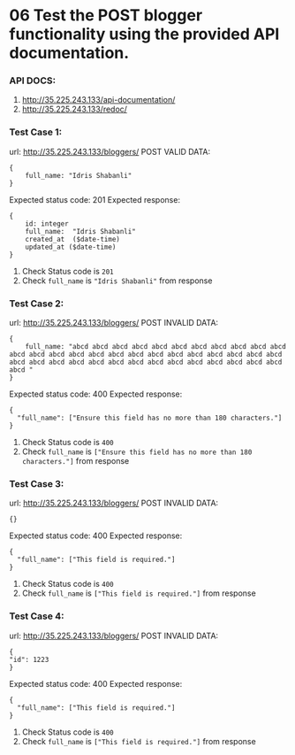 # 06 Test the POST blogger functionality using the provided API documentation.

### API DOCS:

1. http://35.225.243.133/api-documentation/
2. http://35.225.243.133/redoc/




### Test Case 1:
url: http://35.225.243.133/bloggers/
POST VALID DATA:
```
{
    full_name: "Idris Shabanli"
}
```
Expected status code: 201
Expected response:
```
{
    id:	integer
    full_name:	"Idris Shabanli"
    created_at	($date-time)
    updated_at ($date-time)
}
```

1. Check Status code is `201`
2. Check `full_name` is `"Idris Shabanli"` from response


### Test Case 2:
url: http://35.225.243.133/bloggers/
POST INVALID DATA:
```
{
    full_name: "abcd abcd abcd abcd abcd abcd abcd abcd abcd abcd abcd abcd abcd abcd abcd abcd abcd abcd abcd abcd abcd abcd abcd abcd abcd abcd abcd abcd abcd abcd abcd abcd abcd abcd abcd abcd abcd abcd abcd abcd "
}
```
Expected status code: 400
Expected response:
```
{
  "full_name": ["Ensure this field has no more than 180 characters."]
}

```

1. Check Status code is `400`
2. Check `full_name` is `["Ensure this field has no more than 180 characters."]` from response


### Test Case 3:
url: http://35.225.243.133/bloggers/
POST INVALID DATA:
```
{}
```
Expected status code: 400
Expected response:
```
{
  "full_name": ["This field is required."]
}

```

1. Check Status code is `400`
2. Check `full_name` is `["This field is required."]` from response



### Test Case 4:
url: http://35.225.243.133/bloggers/
POST INVALID DATA:
```
{
"id": 1223
}
```
Expected status code: 400
Expected response:
```
{
  "full_name": ["This field is required."]
}

```

1. Check Status code is `400`
2. Check `full_name` is `["This field is required."]` from response